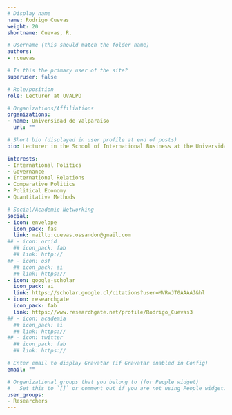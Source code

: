 ```yaml
---
# Display name
name: Rodrigo Cuevas
weight: 20
shortname: Cuevas, R.

# Username (this should match the folder name)
authors:
- rcuevas

# Is this the primary user of the site?
superuser: false

# Role/position
role: Lecturer at UVALPO

# Organizations/Affiliations
organizations:
- name: Universidad de Valparaíso
  url: ""

# Short bio (displayed in user profile at end of posts)
bio: Lecturer in the School of International Business at the Universidad de Valparaíso.

interests:
- International Politics
- Governance
- International Relations
- Comparative Politics
- Political Economy
- Quantitative Methods

# Social/Academic Networking
social:
- icon: envelope
  icon_pack: fas
  link: mailto:cuevas.ossandon@gmail.com
## - icon: orcid
  ## icon_pack: fab
  ## link: http://
## - icon: osf
  ## icon_pack: ai
  ## link: https://
- icon: google-scholar
  icon_pack: ai
  link: https://scholar.google.cl/citations?user=MVRwJT0AAAAJ&hl
- icon: researchgate
  icon_pack: fab
  link: https://www.researchgate.net/profile/Rodrigo_Cuevas3
## - icon: academia
  ## icon_pack: ai
  ## link: https://
## - icon: twitter
  ## icon_pack: fab
  ## link: https://

# Enter email to display Gravatar (if Gravatar enabled in Config)
email: ""

# Organizational groups that you belong to (for People widget)
#   Set this to `[]` or comment out if you are not using People widget.
user_groups:
- Researchers
---
```

